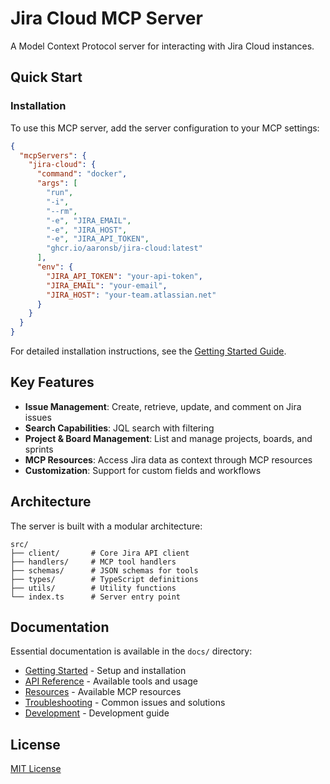 # Jira Cloud MCP Server

A Model Context Protocol server for interacting with Jira Cloud instances.

## Quick Start

### Installation

To use this MCP server, add the server configuration to your MCP settings:

```json
{
  "mcpServers": {
    "jira-cloud": {
      "command": "docker",
      "args": [
        "run",
        "-i",
        "--rm",
        "-e", "JIRA_EMAIL",
        "-e", "JIRA_HOST",
        "-e", "JIRA_API_TOKEN",
        "ghcr.io/aaronsb/jira-cloud:latest"
      ],
      "env": {
        "JIRA_API_TOKEN": "your-api-token",
        "JIRA_EMAIL": "your-email",
        "JIRA_HOST": "your-team.atlassian.net"
      }
    }
  }
}
```

For detailed installation instructions, see the [Getting Started Guide](./docs/getting-started.md).

## Key Features

- **Issue Management**: Create, retrieve, update, and comment on Jira issues
- **Search Capabilities**: JQL search with filtering
- **Project & Board Management**: List and manage projects, boards, and sprints
- **MCP Resources**: Access Jira data as context through MCP resources
- **Customization**: Support for custom fields and workflows

## Architecture

The server is built with a modular architecture:

```
src/
├── client/       # Core Jira API client
├── handlers/     # MCP tool handlers
├── schemas/      # JSON schemas for tools
├── types/        # TypeScript definitions
├── utils/        # Utility functions
└── index.ts      # Server entry point
```

## Documentation

Essential documentation is available in the `docs/` directory:

- [Getting Started](./docs/getting-started.md) - Setup and installation
- [API Reference](./docs/api-reference.md) - Available tools and usage
- [Resources](./docs/resources.md) - Available MCP resources
- [Troubleshooting](./docs/troubleshooting.md) - Common issues and solutions
- [Development](./docs/development.md) - Development guide

## License

[MIT License](LICENSE)
